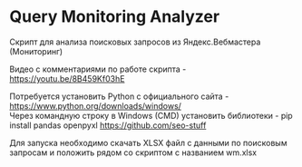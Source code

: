 # Query Monitoring Analyzer
Скрипт для анализа поисковых запросов из Яндекс.Вебмастера (Мониторинг)  
  
Видео с комментариями по работе скрипта - https://youtu.be/8B459Kf03hE  
  
Потребуется установить Python с официального сайта - https://www.python.org/downloads/windows/  
Через командную строку в Windows (CMD) установить библиотеки - pip install pandas openpyxl  https://github.com/seo-stuff
  
Для запуска необходимо скачать XLSX файл с данными по поисковым запросам и положить рядом со скриптом с названием wm.xlsx 
